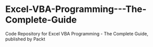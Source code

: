 # Excel-VBA-Programming---The-Complete-Guide
Code Repository for Excel VBA Programming - The Complete Guide, published by Packt
